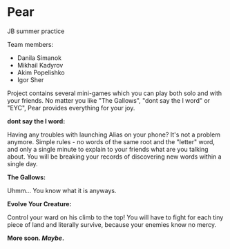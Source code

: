 # Pear
JB summer practice

Team members:
 * Danila Simanok
 * Mikhail Kadyrov
 * Akim Popelishko
 * Igor Sher
 
 Project contains several mini-games which you can play both solo and with your friends. No matter you like "The Gallows", "dont say the l word" or "EYC", Pear provides everything for your joy.

 
**dont say the l word:** 
 
 Having any troubles with launching Alias on your phone? It's not a problem anymore. Simple rules - 
 no words of the same root and the "letter" word, and only a single minute to explain to your friends what are you talking about. 
 You will be breaking your records of discovering new words within a single day.

**The Gallows:**
  
  Uhmm... You know what it is anyways.
 
**Evolve Your Creature:**
  
  Control your ward on his climb to the top! You will have to fight for each tiny piece of land and literally survive, because your
  enemies know no mercy.

**More soon. _Maybe_.**
